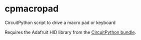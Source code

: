 # cpmacropad
CircuitPython script to drive a macro pad or keyboard

Requires the Adafruit HID library from the [CircuitPython bundle](https://github.com/adafruit/Adafruit_CircuitPython_Bundle/releases/tag/20200502).
